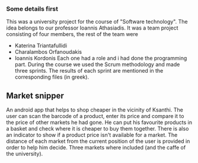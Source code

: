 ### Some details first

This was a university project for the course of "Software technology". The idea belongs to our professor Ioannis Athasiadis. 
It was a team project consisting of four members, the rest of the team were 
* Katerina Triantafullidi
* Charalambos Orfanoudakis
* Ioannis Kordonis
Each one had a role and i had done the programming part. During the course we used the Scrum methodology and made three sprints. The results of each sprint are mentioned in the corresponding files (in greek).

## Market snipper

An android app that helps to shop cheaper in the vicinity of Ksanthi. The user can scan the barcode of a product, enter its price and compare it to the price of other markets he had gone.
He can put his favourite products in a basket and check where it is cheaper to buy them together. There is also an indicator to show if a product price isn't available for a market. The distance 
of each market from the current position of the user is provided in order to help him decide. Three 
markets where included (and the caffe of the university).
